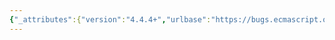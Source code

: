 ```yaml
---
{"_attributes":{"version":"4.4.4+","urlbase":"https://bugs.ecmascript.org/","maintainer":"dherman@mozilla.com"},"bug":{"bug_id":201,"creation_ts":"2011-08-30 10:41:00 -0700","short_desc":"15.3.4.5 Function.proto.bind should use [[Get]] to access target function length","delta_ts":"2012-02-27 17:16:49 -0800","product":"Draft for 6th Edition","component":"technical issue","version":"Rev 2: July 25, 2011 Draft","rep_platform":"All","op_sys":"All","bug_status":"RESOLVED","resolution":"FIXED","priority":"Normal","bug_severity":"minor","dependson":200,"everconfirmed":true,"reporter":{"uid":"allen","name":"Allen Wirfs-Brock"},"assigned_to":{"uid":"allen","name":"Allen Wirfs-Brock"},"long_desc":[{"commentid":425,"comment_count":0,"who":{"uid":"allen","name":"Allen Wirfs-Brock"},"bug_when":"2011-08-30 10:41:16 -0700","thetext":"+++ This bug was initially created as a clone of Bug #200 +++\n\nStep 15.a should use [[Get]]\nSteps 15.b,16,17 should explicitly use [[DefineOwnProperty]]"},{"commentid":695,"comment_count":1,"who":{"uid":"allen","name":"Allen Wirfs-Brock"},"bug_when":"2012-02-27 17:16:49 -0800","thetext":"fixed in Feb 2012 draft"}]}}
---
```

